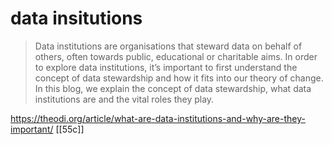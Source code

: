 # data insitutions

> Data institutions are organisations that steward data on behalf of others, often towards public, educational or charitable aims. In order to explore data institutions, it’s important to first understand the concept of data stewardship and how it fits into our theory of change. In this blog, we explain the concept of data stewardship, what data institutions are and the vital roles they play.

https://theodi.org/article/what-are-data-institutions-and-why-are-they-important/
 [[55c]]